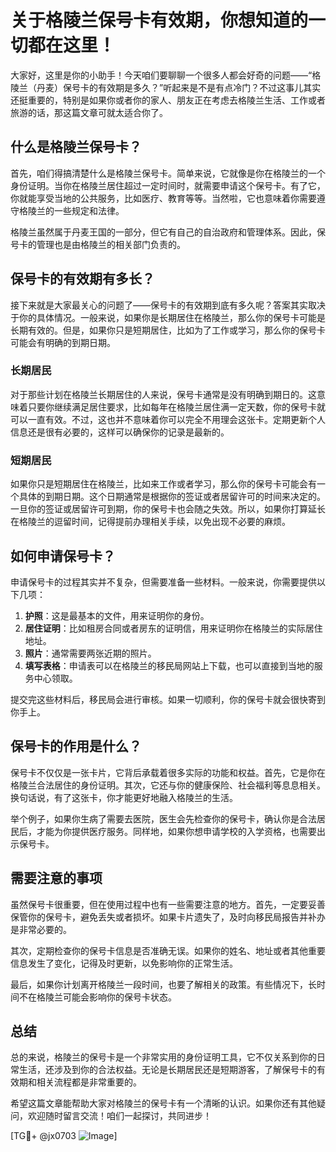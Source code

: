 # 关于格陵兰保号卡有效期，你想知道的一切都在这里！

大家好，这里是你的小助手！今天咱们要聊聊一个很多人都会好奇的问题——“格陵兰（丹麦）保号卡的有效期是多久？”听起来是不是有点冷门？不过这事儿其实还挺重要的，特别是如果你或者你的家人、朋友正在考虑去格陵兰生活、工作或者旅游的话，那这篇文章可就太适合你了。

## 什么是格陵兰保号卡？

首先，咱们得搞清楚什么是格陵兰保号卡。简单来说，它就像是你在格陵兰的一个身份证明。当你在格陵兰居住超过一定时间时，就需要申请这个保号卡。有了它，你就能享受当地的公共服务，比如医疗、教育等等。当然啦，它也意味着你需要遵守格陵兰的一些规定和法律。

格陵兰虽然属于丹麦王国的一部分，但它有自己的自治政府和管理体系。因此，保号卡的管理也是由格陵兰的相关部门负责的。

## 保号卡的有效期有多长？

接下来就是大家最关心的问题了——保号卡的有效期到底有多久呢？答案其实取决于你的具体情况。一般来说，如果你是长期居住在格陵兰，那么你的保号卡可能是长期有效的。但是，如果你只是短期居住，比如为了工作或学习，那么你的保号卡可能会有明确的到期日期。

### 长期居民

对于那些计划在格陵兰长期居住的人来说，保号卡通常是没有明确到期日的。这意味着只要你继续满足居住要求，比如每年在格陵兰居住满一定天数，你的保号卡就可以一直有效。不过，这也并不意味着你可以完全不用理会这张卡。定期更新个人信息还是很有必要的，这样可以确保你的记录是最新的。

### 短期居民

如果你只是短期居住在格陵兰，比如来工作或者学习，那么你的保号卡可能会有一个具体的到期日期。这个日期通常是根据你的签证或者居留许可的时间来决定的。一旦你的签证或居留许可到期，你的保号卡也会随之失效。所以，如果你打算延长在格陵兰的逗留时间，记得提前办理相关手续，以免出现不必要的麻烦。

## 如何申请保号卡？

申请保号卡的过程其实并不复杂，但需要准备一些材料。一般来说，你需要提供以下几项：

1. **护照**：这是最基本的文件，用来证明你的身份。
2. **居住证明**：比如租房合同或者房东的证明信，用来证明你在格陵兰的实际居住地址。
3. **照片**：通常需要两张近期的照片。
4. **填写表格**：申请表可以在格陵兰的移民局网站上下载，也可以直接到当地的服务中心领取。

提交完这些材料后，移民局会进行审核。如果一切顺利，你的保号卡就会很快寄到你手上。

## 保号卡的作用是什么？

保号卡不仅仅是一张卡片，它背后承载着很多实际的功能和权益。首先，它是你在格陵兰合法居住的身份证明。其次，它还与你的健康保险、社会福利等息息相关。换句话说，有了这张卡，你才能更好地融入格陵兰的生活。

举个例子，如果你生病了需要去医院，医生会先检查你的保号卡，确认你是合法居民后，才能为你提供医疗服务。同样地，如果你想申请学校的入学资格，也需要出示保号卡。

## 需要注意的事项

虽然保号卡很重要，但在使用过程中也有一些需要注意的地方。首先，一定要妥善保管你的保号卡，避免丢失或者损坏。如果卡片遗失了，及时向移民局报告并补办是非常必要的。

其次，定期检查你的保号卡信息是否准确无误。如果你的姓名、地址或者其他重要信息发生了变化，记得及时更新，以免影响你的正常生活。

最后，如果你计划离开格陵兰一段时间，也要了解相关的政策。有些情况下，长时间不在格陵兰可能会影响你的保号卡状态。

## 总结

总的来说，格陵兰的保号卡是一个非常实用的身份证明工具，它不仅关系到你的日常生活，还涉及到你的合法权益。无论是长期居民还是短期游客，了解保号卡的有效期和相关流程都是非常重要的。

希望这篇文章能帮助大家对格陵兰的保号卡有一个清晰的认识。如果你还有其他疑问，欢迎随时留言交流！咱们一起探讨，共同进步！

[TG💪+ @jx0703 ![Image](https://github.com/user-attachments/assets/dbca1d08-cadb-493c-b0ec-ad6f7a83f270)]